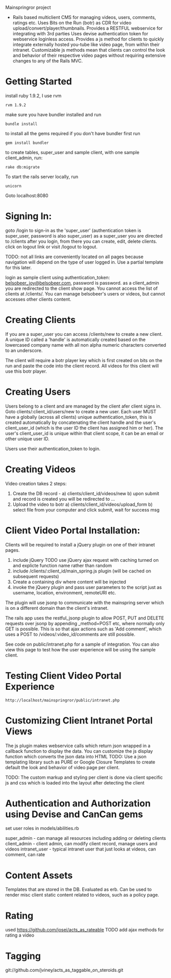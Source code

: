 Mainspringror project
- Rails based multiclient CMS for managing videos, users, comments, ratings etc.
Uses Bits on the Run (botr) as CDR for video upload/convert/player/thumbnails.
Provides a RESTFUL webservice for integrating with 3rd parties
Uses devise authentication token for webservice loginless access.
Provides a js method for clients to quickly integrate externally hosted you-tube like video page, from within their intranet.
Customizable js methods mean that clients can control the look and behavior of their respective video pages without requiring extensive changes
to any of the Rails MVC.

Getting Started
===

install ruby 1.9.2, I use rvm

    rvm 1.9.2

make sure you have bundler installed and run
    
    bundle install

to install all the gems required
if you don't have bundler first run
    
    gem install bundler

to create tables, super_user and sample client, with one sample client_admin, run:
    
    rake db:migrate
  
To start the rails server locally, run

    unicorn

Goto localhost:8080

Signing In:
===

goto /login to sign-in as the 'super_user' (authentication token is super_user, password is also super_user)
as a super_user you are directed to /clients after you login, from there you can create, edit, delete clients.
click on logout link or visit /logout to logout.

TODO: not all links are conveniently located on all pages because navigation will depend on the type of
user logged in.  Use a partial template for this later.

login as sample client using authentication_token: belsobeer_joy@belsobeer.com, password is password.
as a client_admin you are redirected to the client show page.  You cannot access the list of clients at /clients/.
You can manage belsobeer's users or videos, but cannot accesses other clients content.

Creating Clients
===

If you are a super_user you can access /clients/new to create a new client.  A unique ID called a 'handle' is automatically
created based on the lowercased company name with all non alpha numeric characters converted to an underscore. 

The client will require a botr player key which is first created on bits on the run and paste the code into the client
record.  All videos for this client will use this botr player.


Creating Users
===

Users belong to a client and are managed by the client afer client signs in.  Goto clients/:client_id/users/new to create a new user.
Each user MUST have a globally (across all clients) unique authentication_token, this is created automatically
by concatenating the client handle and the user's client_user_id (which is the user ID the client has assigned him or her).
The user's client_user_id is unique within that client scope, it can be an email or other unique user ID.

Users use their authentication_token to login.

Creating Videos
===

Video creation takes 2 steps:
1) Create the DB record - 
  a) clients/client_id/videos/new
  b) upon submit and record is created you will be redirected to ...
2) Upload the video to botr
  a) clients/client_id/videos/upload_form
  b) select file from your computer and click submit, wait for success msg


Client Video Portal Installation:
===

Clients will be required to install a jQuery plugin on one of their intranet pages.
1) include jQuery
TODO use jQuery ajax request with caching turned on and explicte function name rather than random
2) include /clients/:client_id/main_spring.js plugin (will be cached on subsequent requests)
3) Create a containing div where content will be injected
4) invoke the jQuery plugin and pass user parameters to the script just as username, location, environment, remoteURI etc.

The plugin will use jsonp to communicate with the mainspring server which is on a different domain than the client's intranet.

The rails app uses the restful_jsonp plugin to allow POST, PUT and DELETE requests over jsonp by appending _method=POST etc, 
where normally only GET is possible.  This is so that ajax actions such as 'Add comment', which uses a POST to /videos/:video_id/comments are still possible.


See code on public/intranet.php for a sample of integration.  You can also view this page to test how the user experience will be using
the sample client.

Testing Client Video Portal Experience
===

    http://localhost/mainspringror/public/intranet.php

Customizing Client Intranet Portal Views
====

The js plugin makes webservice calls which return json wrapped in a callback function to display the data.
You can customize the js display function which converts the json data into HTML
TODO:
Use a json templating library such as PURE or Google Closure Templates to create default the look and behavior of video page per client.

TODO:
The custom markup and styling per client is done via client specific js and css which is loaded into the
layout after detecting the client



Authentication and Authorization using Devise and CanCan gems
===

set user roles in models/abilities.rb

super_admin - can manage all resources including adding or deleting clients
client_admin - client admin, can modify client record, manage users and videos
intranet_user - typical intranet user that just looks at videos, can comment, can rate

Content Assets
===

Templates that are stored in the DB.  Evaluated as erb.  Can be used to render misc client static content related
to videos, such as a policy page.

Rating
===

used https://github.com/josei/acts_as_rateable
TODO add ajax methods for rating a video

Tagging
===

git://github.com/jviney/acts_as_taggable_on_steroids.git



